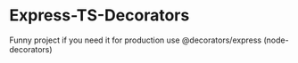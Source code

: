 # Express-TS-Decorators
Funny project if you need it for production use @decorators/express (node-decorators)
